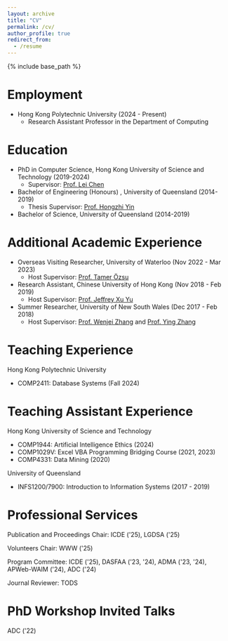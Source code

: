 ```yaml
---
layout: archive
title: "CV"
permalink: /cv/
author_profile: true
redirect_from:
  - /resume
---
```


{% include base_path %}

Employment
======
* Hong Kong Polytechnic University (2024 - Present)
    * Research Assistant Professor in the Department of Computing
    
Education
======
* PhD in Computer Science, Hong Kong University of Science and Technology (2019-2024)
    * Supervisor: [Prof. Lei Chen](https://cse.hkust.edu.hk/~leichen/)
* Bachelor of Engineering (Honours) , University of Queensland (2014-2019)
    * Thesis Supervisor: [Prof. Hongzhi Yin](https://sites.google.com/view/hongzhi-yin/)
* Bachelor of Science, University of Queensland (2014-2019)

Additional Academic Experience
======
* Overseas Visiting Researcher, University of Waterloo (Nov 2022 - Mar 2023)
    * Host Supervisor: [Prof. Tamer Özsu](https://cs.uwaterloo.ca/~tozsu/)
* Research Assistant, Chinese University of Hong Kong (Nov 2018 - Feb 2019)
    * Host Supervisor: [Prof. Jeffrey Xu Yu](https://www.se.cuhk.edu.hk/people/academic-staff/prof-yu-xu-jeffrey/)
* Summer Researcher, University of New South Wales (Dec 2017 - Feb 2018)
	* Host Supervisor: [Prof. Wenjei Zhang](https://research.unsw.edu.au/people/professor-wenjie-zhang) and [Prof. Ying Zhang](https://profiles.uts.edu.au/ying.zhang)
	
Teaching Experience
=====
Hong Kong Polytechnic University
* COMP2411: Database Systems (Fall 2024)

Teaching Assistant Experience
=====
Hong Kong University of Science and Technology
* COMP1944: Artificial Intelligence Ethics (2024)
* COMP1029V: Excel VBA Programming Bridging Course (2021, 2023)
* COMP4331: Data Mining (2020)

University of Queensland
* INFS1200/7900: Introduction to Information Systems (2017 - 2019)

Professional Services
=====
Publication and Proceedings Chair: ICDE ('25), LGDSA ('25)

Volunteers Chair: WWW ('25)

Program Committee: ICDE ('25), DASFAA ('23, '24), ADMA ('23, '24), APWeb-WAIM ('24), ADC ('24)

Journal Reviewer: TODS

PhD Workshop Invited Talks
=====
ADC ('22)
